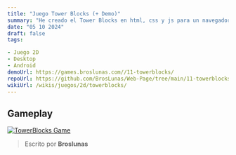 ```yaml
---
title: "Juego Tower Blocks (+ Demo)"
summary: "He creado el Tower Blocks en html, css y js para un navegador"
date: "05 10 2024"
draft: false
tags:

- Juego 2D
- Desktop
- Android
demoUrl: https://games.broslunas.com//11-towerblocks/
repoUrl: https://github.com/BrosLunas/Web-Page/tree/main/11-towerblocks/
wikiUrl: /wikis/juegos/2d/towerblocks/
---
```


## Gameplay
[![TowerBlocks Game](https://assets.broslunas.com/games/towerblocks.png)](https://assets.broslunas.com/gameplay/towerblocks.mp4)

> Escrito por **Broslunas**